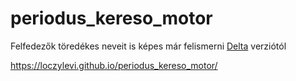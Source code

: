 # periodus_kereso_motor

Felfedezők töredékes neveit is képes már felismerni <a style="text-decoration: underline;" href="https://loczylevi.github.io/periodus_kereso_motor/" target="_blank">Delta</a> verziótól</legend>

https://loczylevi.github.io/periodus_kereso_motor/
